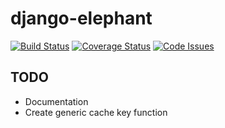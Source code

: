 # django-elephant

[![Build Status](https://travis-ci.org/jairhenrique/django-elephant.svg)](https://travis-ci.org/jairhenrique/django-elephant)
[![Coverage Status](https://coveralls.io/repos/jairhenrique/django-elephant/badge.svg?branch=master&service=github)](https://coveralls.io/github/jairhenrique/django-elephant?branch=master)
[![Code Issues](https://www.quantifiedcode.com/api/v1/project/03084631935244baa8335617d6502d11/badge.svg)](https://www.quantifiedcode.com/app/project/03084631935244baa8335617d6502d11)


## TODO
- Documentation
- Create generic cache key function

